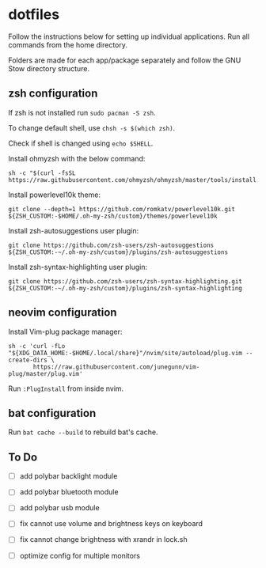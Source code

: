# dotfiles

Follow the instructions below for setting up individual applications. Run all commands from the home directory.

Folders are made for each app/package separately and follow the GNU Stow directory structure.

## zsh configuration

If zsh is not installed run `sudo pacman -S zsh`.

To change default shell, use `chsh -s $(which zsh)`.

Check if shell is changed using `echo $SHELL`.

Install ohmyzsh with the below command:

```
sh -c "$(curl -fsSL https://raw.githubusercontent.com/ohmyzsh/ohmyzsh/master/tools/install.sh)"
```

Install powerlevel10k theme:

```
git clone --depth=1 https://github.com/romkatv/powerlevel10k.git ${ZSH_CUSTOM:-$HOME/.oh-my-zsh/custom}/themes/powerlevel10k
```

Install zsh-autosuggestions user plugin:

```
git clone https://github.com/zsh-users/zsh-autosuggestions ${ZSH_CUSTOM:-~/.oh-my-zsh/custom}/plugins/zsh-autosuggestions
```

Install zsh-syntax-highlighting user plugin:

```
git clone https://github.com/zsh-users/zsh-syntax-highlighting.git ${ZSH_CUSTOM:-~/.oh-my-zsh/custom}/plugins/zsh-syntax-highlighting
```

## neovim configuration

Install Vim-plug package manager:

```
sh -c 'curl -fLo "${XDG_DATA_HOME:-$HOME/.local/share}"/nvim/site/autoload/plug.vim --create-dirs \
       https://raw.githubusercontent.com/junegunn/vim-plug/master/plug.vim'
```

Run `:PlugInstall` from inside nvim.

## bat configuration

Run `bat cache --build` to rebuild bat's cache.

## To Do

- [ ] add polybar backlight module
- [ ] add polybar bluetooth module
- [ ] add polybar usb module

- [ ] fix cannot use volume and brightness keys on keyboard

- [ ] fix cannot change brightness with xrandr in lock.sh

- [ ] optimize config for multiple monitors
